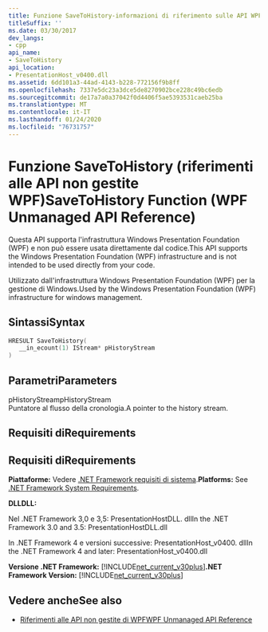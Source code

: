 ```yaml
---
title: Funzione SaveToHistory-informazioni di riferimento sulle API WPF non gestite
titleSuffix: ''
ms.date: 03/30/2017
dev_langs:
- cpp
api_name:
- SaveToHistory
api_location:
- PresentationHost_v0400.dll
ms.assetid: 6dd101a3-44ad-4143-b228-772156f9b8ff
ms.openlocfilehash: 7337e5dc23a3dce5de8270902bce228c49bc6edb
ms.sourcegitcommit: de17a7a0a37042f0d4406f5ae5393531caeb25ba
ms.translationtype: MT
ms.contentlocale: it-IT
ms.lasthandoff: 01/24/2020
ms.locfileid: "76731757"
---
```

# <a name="savetohistory-function-wpf-unmanaged-api-reference"></a><span data-ttu-id="ebf11-102">Funzione SaveToHistory (riferimenti alle API non gestite WPF)</span><span class="sxs-lookup"><span data-stu-id="ebf11-102">SaveToHistory Function (WPF Unmanaged API Reference)</span></span>
<span data-ttu-id="ebf11-103">Questa API supporta l'infrastruttura Windows Presentation Foundation (WPF) e non può essere usata direttamente dal codice.</span><span class="sxs-lookup"><span data-stu-id="ebf11-103">This API supports the Windows Presentation Foundation (WPF) infrastructure and is not intended to be used directly from your code.</span></span>  
  
 <span data-ttu-id="ebf11-104">Utilizzato dall'infrastruttura Windows Presentation Foundation (WPF) per la gestione di Windows.</span><span class="sxs-lookup"><span data-stu-id="ebf11-104">Used by the Windows Presentation Foundation (WPF) infrastructure for windows management.</span></span>  
  
## <a name="syntax"></a><span data-ttu-id="ebf11-105">Sintassi</span><span class="sxs-lookup"><span data-stu-id="ebf11-105">Syntax</span></span>  
  
```cpp  
HRESULT SaveToHistory(  
   __in_ecount(1) IStream* pHistoryStream  
)  
```  
  
## <a name="parameters"></a><span data-ttu-id="ebf11-106">Parametri</span><span class="sxs-lookup"><span data-stu-id="ebf11-106">Parameters</span></span>  
 <span data-ttu-id="ebf11-107">pHistoryStream</span><span class="sxs-lookup"><span data-stu-id="ebf11-107">pHistoryStream</span></span>  
 <span data-ttu-id="ebf11-108">Puntatore al flusso della cronologia.</span><span class="sxs-lookup"><span data-stu-id="ebf11-108">A pointer to the history stream.</span></span>  
  
## <a name="requirements"></a><span data-ttu-id="ebf11-109">Requisiti di</span><span class="sxs-lookup"><span data-stu-id="ebf11-109">Requirements</span></span>  
  
## <a name="requirements"></a><span data-ttu-id="ebf11-110">Requisiti di</span><span class="sxs-lookup"><span data-stu-id="ebf11-110">Requirements</span></span>  
 <span data-ttu-id="ebf11-111">**Piattaforme:** Vedere [.NET Framework requisiti di sistema](../../get-started/system-requirements.md).</span><span class="sxs-lookup"><span data-stu-id="ebf11-111">**Platforms:** See [.NET Framework System Requirements](../../get-started/system-requirements.md).</span></span>  
  
 <span data-ttu-id="ebf11-112">**DLL**</span><span class="sxs-lookup"><span data-stu-id="ebf11-112">**DLL:**</span></span>  
  
 <span data-ttu-id="ebf11-113">Nel .NET Framework 3,0 e 3,5: PresentationHostDLL. dll</span><span class="sxs-lookup"><span data-stu-id="ebf11-113">In the .NET Framework 3.0 and 3.5: PresentationHostDLL.dll</span></span>  
  
 <span data-ttu-id="ebf11-114">In .NET Framework 4 e versioni successive: PresentationHost_v0400. dll</span><span class="sxs-lookup"><span data-stu-id="ebf11-114">In the .NET Framework 4 and later: PresentationHost_v0400.dll</span></span>  
  
 <span data-ttu-id="ebf11-115">**Versione .NET Framework:** [!INCLUDE[net_current_v30plus](../../../../includes/net-current-v30plus-md.md)]</span><span class="sxs-lookup"><span data-stu-id="ebf11-115">**.NET Framework Version:** [!INCLUDE[net_current_v30plus](../../../../includes/net-current-v30plus-md.md)]</span></span>  
  
## <a name="see-also"></a><span data-ttu-id="ebf11-116">Vedere anche</span><span class="sxs-lookup"><span data-stu-id="ebf11-116">See also</span></span>

- [<span data-ttu-id="ebf11-117">Riferimenti alle API non gestite di WPF</span><span class="sxs-lookup"><span data-stu-id="ebf11-117">WPF Unmanaged API Reference</span></span>](wpf-unmanaged-api-reference.md)
